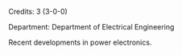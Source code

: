 Credits: 3 (3-0-0)

Department: Department of Electrical Engineering

Recent developments in power electronics.